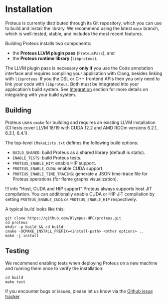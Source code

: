 # Installation

Proteus is currently distributed through its Git repository, which you can use
to build and install the library.
We recommend using the latest `main` branch, which is well-tested, stable, and
includes the most recent features.

Building Proteus installs two components:
- the **Proteus LLVM plugin pass** (`ProteusPass`), and
- the **Proteus runtime library** (`libproteus`).

The LLVM plugin pass is necessary **only if** you use the Code annotation
interface and requires compiling your application with Clang, besides linking with `libproteus`.
If you the DSL or C++ frontend APIs then you only need to link your code with `libproteus`.
Both must be integrated into your application’s build system.
See [Integration](integration.md) section for more details on integrating with your build system.


## Building

Proteus uses `cmake` for building and requires an existing LLVM installation (CI
tests cover LLVM 18/19 with CUDA 12.2 and AMD ROCm versions 6.2.1, 6.3.1, 6.4.1).

The top-level `CMakeLists.txt` defines the following build options:

* `BUILD_SHARED`: build Proteus as a shared library (default is static).
* `ENABLE_TESTS`: build Proteus tests.
* `PROTEUS_ENABLE_HIP`: enable HIP support.
* `PROTEUS_ENABLE_CUDA`: enable CUDA support.
* `PROTEUS_ENABLE_TIME_TRACING`: generate a JSON time-trace file for Proteus operations (for flame graphs visualization).

!!! info "Host, CUDA and HIP support"
    Proteus always supports host JIT compilation.
    You can additionally enable CUDA or HIP JIT compilation by setting
    `PROTEUS_ENABLE_CUDA` or `PROTEUS_ENABLE_HIP` respectively.

A typical build looks like this:
```shell
git clone https://github.com/Olympus-HPC/proteus.git
cd proteus
mkdir -p build && cd build
cmake -DCMAKE_INSTALL_PREFIX=<install-path> <other options> ..
make -j install
```

## Testing

We recommend enabling tests when deploying Proteus on a new machine and running them once to verify the installation:
```shell
cd build
make test
```

If you encounter bugs or issues, please let us know via the
[Github issue tracker](https://github.com/Olympus-HPC/proteus/issues).
